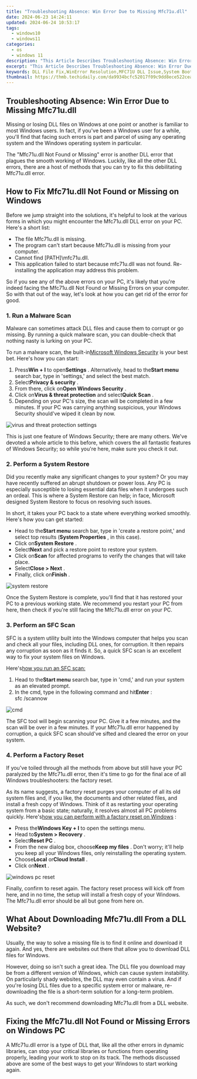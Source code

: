 ```yaml
---
title: "Troubleshooting Absence: Win Error Due to Missing Mfc71u.dll"
date: 2024-06-23 14:24:11
updated: 2024-06-24 10:53:17
tags:
  - windows10
  - windows11
categories:
  - os
  - windows 11
description: "This Article Describes Troubleshooting Absence: Win Error Due to Missing Mfc71u.dll"
excerpt: "This Article Describes Troubleshooting Absence: Win Error Due to Missing Mfc71u.dll"
keywords: DLL File Fix,WinError Resolution,MFC71U DLL Issue,System Boot Failure,Troubleshoot Error,Missing DLL Guide,Windows Correction Steps
thumbnail: https://thmb.techidaily.com/da9934bcfc52017f09c9dd8ece522ceaa1a0b25522700613f88aea37d088bc1d.jpg
---
```


## Troubleshooting Absence: Win Error Due to Missing Mfc71u.dll

 Missing or losing DLL files on Windows at one point or another is familiar to most Windows users. In fact, if you've been a Windows user for a while, you'll find that facing such errors is part and parcel of using any operating system and the Windows operating system in particular.

 The "Mfc71u.dll Not Found or Missing" error is another DLL error that plagues the smooth working of Windows. Luckily, like all the other DLL errors, there are a host of methods that you can try to fix this debilitating Mfc71u.dll error.

## How to Fix Mfc71u.dll Not Found or Missing on Windows

 Before we jump straight into the solutions, it's helpful to look at the various forms in which you might encounter the Mfc71u.dll DLL error on your PC. Here's a short list:

* The file Mfc71u.dll is missing.
* The program can't start because Mfc71u.dll is missing from your computer.
* Cannot find \[PATH\]\\mfc71u.dll.
* This application failed to start because mfc71u.dll was not found. Re-installing the application may address this problem.

 So if you see any of the above errors on your PC, it's likely that you're indeed facing the Mfc71u.dll Not Found or Missing Errors on your computer. So with that out of the way, let's look at how you can get rid of the error for good.

### 1\. Run a Malware Scan

 Malware can sometimes attack DLL files and cause them to corrupt or go missing. By running a quick malware scan, you can double-check that nothing nasty is lurking on your PC.

 To run a malware scan, the built-in[Microsoft Windows Security](https://www.makeuseof.com/windows-11-quick-security-guide/) is your best bet. Here's how you can start:

1. Press**Win + I** to open**Settings** . Alternatively, head to the**Start menu** search bar, type in 'settings,' and select the best match.
2. Select**Privacy & security** .
3. From there, click on**Open Windows Security** .
4. Click on**Virus & threat protection** and select**Quick Scan** .
5. Depending on your PC's size, the scan will be completed in a few minutes. If your PC was carrying anything suspicious, your Windows Security should've wiped it clean by now.

![virus and threat protection settings](https://static1.makeuseofimages.com/wordpress/wp-content/uploads/2023/02/virus-and-threat-protection-on-windows.jpg)

 This is just one feature of Windows Security; there are many others. We've devoted a whole article to this before, which covers the all fantastic features of Windows Security; so while you're here, make sure you check it out.

### 2\. Perform a System Restore

 Did you recently make any significant changes to your system? Or you may have recently suffered an abrupt shutdown or power loss. Any PC is especially susceptible to losing essential data files when it undergoes such an ordeal. This is where a System Restore can help; in face, Microsoft designed System Restore to focus on resolving such issues.

 In short, it takes your PC back to a state where everything worked smoothly. Here's how you can get started:

* Head to the**Start menu** search bar, type in 'create a restore point,' and select top results (**System Properties** , in this case).
* Click on**System Restore** .
* Select**Next** and pick a restore point to restore your system.
* Click on**Scan** for affected programs to verify the changes that will take place.
* Select**Close > Next** .
* Finally, click on**Finish** .

![system restore](https://static1.makeuseofimages.com/wordpress/wp-content/uploads/2023/02/system-restore.jpg)

 Once the System Restore is complete, you'll find that it has restored your PC to a previous working state. We recommend you restart your PC from here, then check if you're still facing the Mfc71u.dll error on your PC.

### 3\. Perform an SFC Scan

 SFC is a system utility built into the Windows computer that helps you scan and check all your files, including DLL ones, for corruption. It then repairs any corruption as soon as it finds it. So, a quick SFC scan is an excellent way to fix your system files on Windows.

 Here's[how you run an SFC scan:](https://www.makeuseof.com/system-file-checker-sfc-windows/)

1. Head to the**Start menu** search bar, type in 'cmd,' and run your system as an elevated prompt.
2. In the cmd, type in the following command and hit**Enter** :  
sfc /scannow

![cmd](https://static1.makeuseofimages.com/wordpress/wp-content/uploads/2023/02/cmd.jpg)

 The SFC tool will begin scanning your PC. Give it a few minutes, and the scan will be over in a few minutes. If your Mfc71u.dll error happened by corruption, a quick SFC scan should've sifted and cleared the error on your system.

### 4\. Perform a Factory Reset

 If you've toiled through all the methods from above but still have your PC paralyzed by the Mfc71u.dll error, then it's time to go for the final ace of all Windows troubleshooters: the factory reset.

 As its name suggests, a factory reset purges your computer of all its old system files and, if you like, the documents and other related files, and install a fresh copy of Windows. Think of it as restarting your operating system from a basic state; naturally, it resolves almost all PC problems quickly. Here's[how you can perform with a factory reset on Windows](https://www.makeuseof.com/tag/4-ways-factory-reset-windows-computer/) :

* Press the**Windows Key + I** to open the settings menu.
* Head to**System > Recovery** .
* Select**Reset PC** .
* From the new dialog box, choose**Keep my files** . Don't worry; it'll help you keep all your Windows files, only reinstalling the operating system.
* Choose**Local** or**Cloud Install** .
* Click on**Next** .

![windows pc reset](https://static1.makeuseofimages.com/wordpress/wp-content/uploads/2023/02/windows-pc-reset.jpg)

 Finally, confirm to reset again. The factory reset process will kick off from here, and in no time, the setup will install a fresh copy of your Windows. The Mfc71u.dll error should be all but gone from here on.

## What About Downloading Mfc71u.dll From a DLL Website?

 Usually, the way to solve a missing file is to find it online and download it again. And yes, there are websites out there that allow you to download DLL files for Windows.

 However, doing so isn't such a great idea. The DLL file you download may be from a different version of Windows, which can cause system instability. On particularly shady websites, the DLL may even contain a virus. And if you're losing DLL files due to a specific system error or malware, re-downloading the file is a short-term solution for a long-term problem.

 As such, we don't recommend downloading Mfc71u.dll from a DLL website.

## Fixing the Mfc71u.dll Not Found or Missing Errors on Windows PC

 A Mfc71u.dll error is a type of DLL that, like all the other errors in dynamic libraries, can stop your critical libraries or functions from operating properly, leading your work to stop on its track. The methods discussed above are some of the best ways to get your Windows to start working again.

<ins class="adsbygoogle"
     style="display:block"
     data-ad-format="autorelaxed"
     data-ad-client="ca-pub-7571918770474297"
     data-ad-slot="1223367746"></ins>



<ins class="adsbygoogle"
     style="display:block"
     data-ad-client="ca-pub-7571918770474297"
     data-ad-slot="8358498916"
     data-ad-format="auto"
     data-full-width-responsive="true"></ins>
